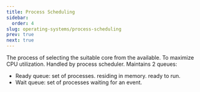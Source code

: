 ```yaml
---
title: Process Scheduling
sidebar:
  order: 4
slug: operating-systems/process-scheduling
prev: true
next: true
---
```


The process of selecting the suitable core from the available. To maximize CPU utilization. Handled by process scheduler. Maintains 2 queues:
- Ready queue: set of processes. residing in memory. ready to run. 
- Wait queue: set of processes waiting for an event.

